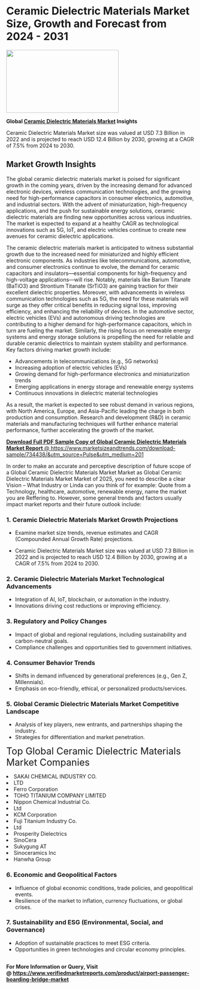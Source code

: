 <H1>Ceramic Dielectric Materials Market Size, Growth and Forecast from 2024 - 2031</H1><img class="aligncenter size-medium wp-image-584254" src="https://thirdeyenews.in/wp-content/uploads/2024/09/Global-Market-Research-300x168.jpeg" alt="" width="300" height="168" /><p><strong>Global&nbsp;<a href="https://www.marketsizeandtrends.com/download-sample/734438/&amp;utm_source=Pulse&amp;utm_medium=201">Ceramic Dielectric Materials Market</a> Insights</strong></p><p>Ceramic Dielectric Materials Market size was valued at USD 7.3 Billion in 2022 and is projected to reach USD 12.4 Billion by 2030, growing at a CAGR of 7.5% from 2024 to 2030.</p><p><h2>Market Growth Insights</h2> <p>The global ceramic dielectric materials market is poised for significant growth in the coming years, driven by the increasing demand for advanced electronic devices, wireless communication technologies, and the growing need for high-performance capacitors in consumer electronics, automotive, and industrial sectors. With the advent of miniaturization, high-frequency applications, and the push for sustainable energy solutions, ceramic dielectric materials are finding new opportunities across various industries. The market is expected to expand at a healthy CAGR as technological innovations such as 5G, IoT, and electric vehicles continue to create new avenues for ceramic dielectric applications.</p> <p><a href="#"></a></p> <p>The ceramic dielectric materials market is anticipated to witness substantial growth due to the increased need for miniaturized and highly efficient electronic components. As industries like telecommunications, automotive, and consumer electronics continue to evolve, the demand for ceramic capacitors and insulators—essential components for high-frequency and high-voltage applications—will rise. Notably, materials like Barium Titanate (BaTiO3) and Strontium Titanate (SrTiO3) are gaining traction for their excellent dielectric properties. Moreover, with advancements in wireless communication technologies such as 5G, the need for these materials will surge as they offer critical benefits in reducing signal loss, improving efficiency, and enhancing the reliability of devices. In the automotive sector, electric vehicles (EVs) and autonomous driving technologies are contributing to a higher demand for high-performance capacitors, which in turn are fueling the market. Similarly, the rising focus on renewable energy systems and energy storage solutions is propelling the need for reliable and durable ceramic dielectrics to maintain system stability and performance. Key factors driving market growth include: <ul> <li>Advancements in telecommunications (e.g., 5G networks)</li> <li>Increasing adoption of electric vehicles (EVs)</li> <li>Growing demand for high-performance electronics and miniaturization trends</li> <li>Emerging applications in energy storage and renewable energy systems</li> <li>Continuous innovations in dielectric material technologies</li> </ul> As a result, the market is expected to see robust demand in various regions, with North America, Europe, and Asia-Pacific leading the charge in both production and consumption. Research and development (R&D) in ceramic materials and manufacturing techniques will further enhance material performance, further accelerating the growth of the market. <p><a href="#"></p><p><span class=""><strong>Download Full PDF Sample Copy of Global Ceramic Dielectric Materials Market Report</strong> @ <a href="https://www.marketsizeandtrends.com/download-sample/734438/&amp;utm_source=Pulse&amp;utm_medium=201" target="_blank">https://www.marketsizeandtrends.com/download-sample/734438/&amp;utm_source=Pulse&amp;utm_medium=201</a></span></p><p>In order to make an accurate and perceptive description of future scope of a Global&nbsp;Ceramic Dielectric Materials Market Market as Global&nbsp;Ceramic Dielectric Materials Market Market of 2025, you need to describe a clear Vision &ndash; What Industry or Linda can you think of for example: Quote from a Technology, healthcare, automotive, renewable energy, name the market you are Reffering to. However, some general trends and factors usually impact market reports and their future outlook include:</p><h3>1.&nbsp;<strong>Ceramic Dielectric Materials Market Growth Projections</strong></h3><ul><li>Examine market size trends, revenue estimates and CAGR (Compounded Annual Growth Rate) projections.</li><li><p>Ceramic Dielectric Materials Market size was valued at USD 7.3 Billion in 2022 and is projected to reach USD 12.4 Billion by 2030, growing at a CAGR of 7.5% from 2024 to 2030.</p></li></ul><h3>2.&nbsp;<strong>Ceramic Dielectric Materials Market Technological Advancements</strong></h3><ul><li>Integration of AI, IoT, blockchain, or automation in the industry.</li><li>Innovations driving cost reductions or improving efficiency.</li></ul><h3>3.&nbsp;<strong>Regulatory and Policy Changes</strong></h3><ul><li>Impact of global and regional regulations, including sustainability and carbon-neutral goals.</li><li>Compliance challenges and opportunities tied to government initiatives.</li></ul><h3>4.&nbsp;<strong>Consumer Behavior Trends</strong></h3><ul><li>Shifts in demand influenced by generational preferences (e.g., Gen Z, Millennials).</li><li>Emphasis on eco-friendly, ethical, or personalized products/services.</li></ul><h3>5.&nbsp;<strong>Global Ceramic Dielectric Materials Market Competitive Landscape</strong></h3><ul><li>Analysis of key players, new entrants, and partnerships shaping the industry.</li><li>Strategies for differentiation and market penetration.</li></ul><p data-pm-slice="1 1 []"><span style="color: inherit; font-family: inherit; font-size: 25px;">Top Global Ceramic Dielectric Materials Market Companies</span></p><div class="" data-test-id=""><p><li>SAKAI CHEMICAL INDUSTRY CO.</li><li> LTD</li><li> Ferro Corporation</li><li> TOHO TITANIUM COMPANY LIMITED</li><li> Nippon Chemical Industrial Co.</li><li> Ltd</li><li> KCM Corporation</li><li> Fuji Titanium Industry Co.</li><li> Ltd</li><li> Prosperity Dielectrics</li><li> SinoCera</li><li> Sukygung AT</li><li> Sinoceramics Inc</li><li> Hanwha Group</li></p></div><h3>6.&nbsp;<strong>Economic and Geopolitical Factors</strong></h3><ul><li>Influence of global economic conditions, trade policies, and geopolitical events.</li><li>Resilience of the market to inflation, currency fluctuations, or global crises.</li></ul><h3>7.&nbsp;<strong>Sustainability and ESG (Environmental, Social, and Governance)</strong></h3><ul><li>Adoption of sustainable practices to meet ESG criteria.</li><li>Opportunities in green technologies and circular economy principles.</li></ul><h2><strong style="font-size: 14px;">For More Information or Query, Visit @&nbsp;</strong><a style="background-color: #ffffff; font-size: 14px;" href="https://www.marketsizeandtrends.com/report/ceramic-dielectric-materials-market/" target="_blank">https://www.verifiedmarketreports.com/product/airport-passenger-boarding-bridge-market</a></h2>
